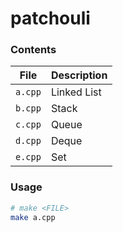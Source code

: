 # patchouli

### Contents
File | Description
-- | --
`a.cpp` | Linked List
`b.cpp` | Stack
`c.cpp` | Queue
`d.cpp` | Deque
`e.cpp` | Set

### Usage
```bash
# make <FILE>
make a.cpp
```
